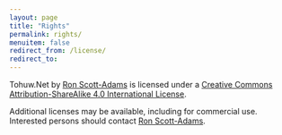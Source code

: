 ```yaml
---
layout: page
title: "Rights"
permalink: rights/
menuitem: false
redirect_from: /license/
redirect_to:
---
```

<span xmlns:dct="http://purl.org/dc/terms/" property="dct:title">Tohuw.Net</span> by <a xmlns:cc="http://creativecommons.org/ns#" href="https://tohuw.net" property="cc:attributionName" rel="cc:attributionURL">Ron Scott-Adams</a> is licensed under a <a rel="license" href="http://creativecommons.org/licenses/by-sa/4.0/">Creative Commons Attribution-ShareAlike 4.0 International License</a>.

Additional licenses may be available, including for commercial use. Interested persons should contact [Ron Scott-Adams](mailto:ron@tohuw.net).
